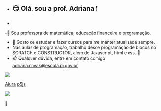 - ##  :smirk: Olá, sou a prof. Adriana :exclamation:
- 
-:triangular_ruler: Sou professora de matemática, educação financeira e programação.
- :page_facing_up: Gosto de estudar e fazer cursos para me manter atualizada sempre.
- Nas aulas de programação, trabalho desde programação de blocos no SCRATCH e CONSTRUCTOR, além de Javascript, html e css. :school:
- 📫 Qualquer dúvida, entre em contato comigo adriana.novak@escola.pr.gov.br
          

 <img src="https://cdn.jsdelivr.net/gh/devicons/devicon/icons/github/github-original-wordmark.svg" />

 [Alura](https://www.alura.com.br)
 [p5js](https://p5js.org/)

![](https://img.shields.io/badge/JavaScript-323330?style=for-the-badge&logo=javascript&logoColor=F7DF1E)

:game_die:

          
